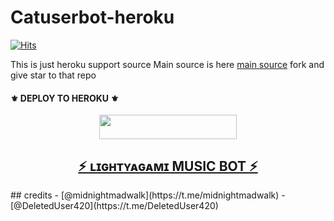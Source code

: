 # Catuserbot-heroku
[![Hits](https://hits.seeyoufarm.com/api/count/incr/badge.svg?url=https%3A%2F%2Fgithub.com%2FMr-confused%2Fcatpack&count_bg=%2379C83D&title_bg=%23555555&icon=&icon_color=%23E7E7E7&title=hits&edge_flat=false)](https://github.com/sandy1709/catuserbot)

This is just heroku support source 
Main source is here [main source](https://github.com/sandy1709/catuserbot) fork and give star to that repo 

<h4>⚜️ DEPLOY TO HEROKU ⚜️</h4>
<p align="center"><a href="https://heroku.com/deploy?template=https://github.com/illusionX07/catpack"> <img src="https://img.shields.io/badge/Deploy%20To%20Heroku-red?style=for-the-badge&logo=heroku" width="220" height="38.45"/></a></p>
<h2 align="center"> <a href="https://github.com/illusionX07/catpack">⚡ ʟɪɢʜᴛʏᴀɢᴀᴍɪ MUSIC BOT ⚡</a></h2>
## credits
   - [@midnightmadwalk](https://t.me/midnightmadwalk)
   - [@DeletedUser420](https://t.me/DeletedUser420)

